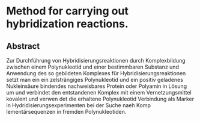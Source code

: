 # Method for carrying out hybridization reactions.

## Abstract
Zur Durchführung von Hybridisierungsreaktionen durch Komplexbildung zwischen einem Polynukleotid und einer bestimmbaren Substanz und Anwendung des so gebildeten Komplexes für Hybridisierungsreaktionen setzt man ein ein zelsträngiges Polynukleotid und ein positiv geladenes Nukleinsäure bindendes nachweisbares Protein oder Polyamin in Lösung um und verbindet den entstandenen Komplex mit einem Vernetzungsmittel kovalent und verwen det die erhaltene Polynukleotid Verbindung als Marker in Hydridisierungsexperimenten bei der Suche naeh Komp lementärsequenzen in fremden Polynukleotiden.